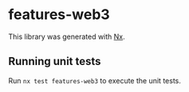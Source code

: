 # features-web3

This library was generated with [Nx](https://nx.dev).

## Running unit tests

Run `nx test features-web3` to execute the unit tests.
